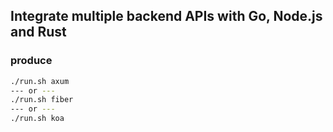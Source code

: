 ## Integrate multiple backend APIs with Go, Node.js and Rust

### produce
```sh
./run.sh axum
--- or ---
./run.sh fiber
--- or ---
./run.sh koa
```
